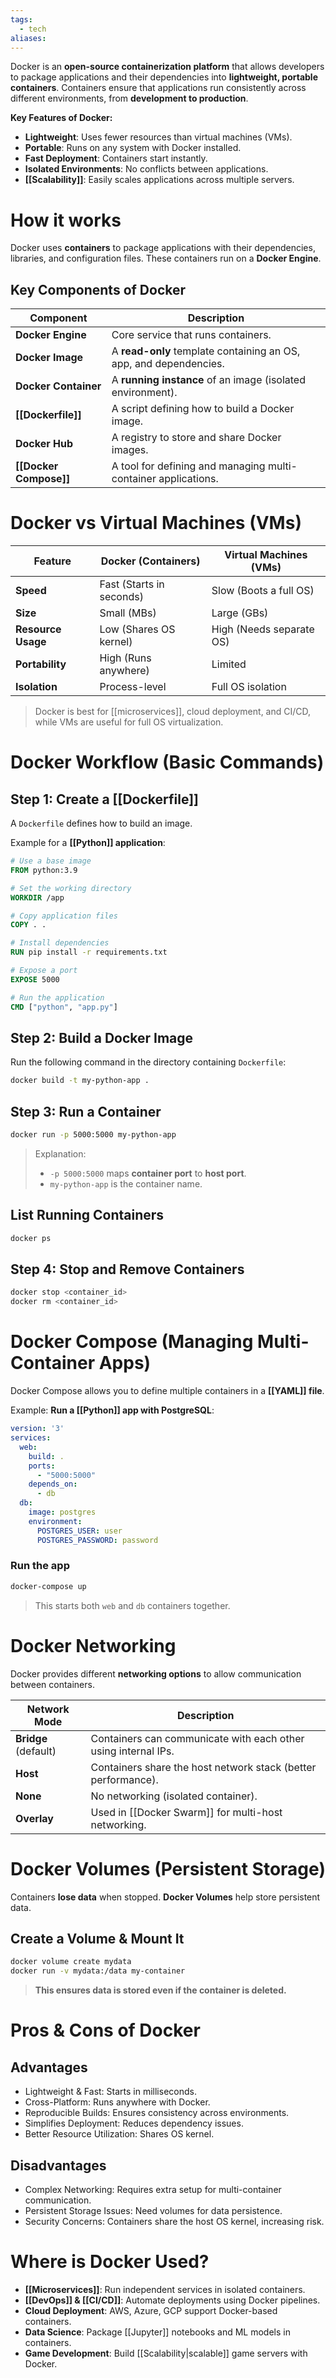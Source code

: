```yaml
---
tags:
  - tech
aliases:
---
```

Docker is an **open-source containerization platform** that allows developers to package applications and their dependencies into **lightweight, portable containers**.
Containers ensure that applications run consistently across different environments, from **development to production**.

**Key Features of Docker:**
- **Lightweight**: Uses fewer resources than virtual machines (VMs).
- **Portable**: Runs on any system with Docker installed.
- **Fast Deployment**: Containers start instantly.
- **Isolated Environments**: No conflicts between applications.
- **[[Scalability]]**: Easily scales applications across multiple servers.

# How it works
Docker uses **containers** to package applications with their dependencies, libraries, and configuration files.
These containers run on a **Docker Engine**.
## Key Components of Docker
| Component              | Description                                                       |
| ---------------------- | ----------------------------------------------------------------- |
| **Docker Engine**      | Core service that runs containers.                                |
| **Docker Image**       | A **read-only** template containing an OS, app, and dependencies. |
| **Docker Container**   | A **running instance** of an image (isolated environment).        |
| **[[Dockerfile]]**     | A script defining how to build a Docker image.                    |
| **Docker Hub**         | A registry to store and share Docker images.                      |
| **[[Docker Compose]]** | A tool for defining and managing multi-container applications.    |
# Docker vs Virtual Machines (VMs)
| Feature            | Docker (Containers)      | Virtual Machines (VMs)   |
| ------------------ | ------------------------ | ------------------------ |
| **Speed**          | Fast (Starts in seconds) | Slow (Boots a full OS)   |
| **Size**           | Small (MBs)              | Large (GBs)              |
| **Resource Usage** | Low (Shares OS kernel)   | High (Needs separate OS) |
| **Portability**    | High (Runs anywhere)     | Limited                  |
| **Isolation**      | Process-level            | Full OS isolation        |
> Docker is best for [[microservices]], cloud deployment, and CI/CD, while VMs are useful for full OS virtualization.
# Docker Workflow (Basic Commands)
## Step 1: Create a [[Dockerfile]]
A `Dockerfile` defines how to build an image.

Example for a **[[Python]] application**:
```dockerfile
# Use a base image
FROM python:3.9

# Set the working directory
WORKDIR /app

# Copy application files
COPY . .

# Install dependencies
RUN pip install -r requirements.txt

# Expose a port
EXPOSE 5000

# Run the application
CMD ["python", "app.py"]
```
## Step 2: Build a Docker Image
Run the following command in the directory containing `Dockerfile`:
```bash
docker build -t my-python-app .
```
## Step 3: Run a Container
```bash
docker run -p 5000:5000 my-python-app
```
> Explanation:
> - `-p 5000:5000` maps **container port** to **host port**.
> - `my-python-app` is the container name.
## List Running Containers
```bash
docker ps
```
## Step 4: Stop and Remove Containers
```bash
docker stop <container_id>
docker rm <container_id>
```

# Docker Compose (Managing Multi-Container Apps)
Docker Compose allows you to define multiple containers in a **[[YAML]] file**.

Example: **Run a [[Python]] app with PostgreSQL**:
```yaml
version: '3'
services:
  web:
    build: .
    ports:
      - "5000:5000"
    depends_on:
      - db
  db:
    image: postgres
    environment:
      POSTGRES_USER: user
      POSTGRES_PASSWORD: password
```
### Run the app
```bash
docker-compose up
```
> This starts both `web` and `db` containers together.
# Docker Networking
Docker provides different **networking options** to allow communication between containers.

| Network Mode         | Description                                                    |
| -------------------- | -------------------------------------------------------------- |
| **Bridge** (default) | Containers can communicate with each other using internal IPs. |
| **Host**             | Containers share the host network stack (better performance).  |
| **None**             | No networking (isolated container).                            |
| **Overlay**          | Used in [[Docker Swarm]] for multi-host networking.            |
# Docker Volumes (Persistent Storage)
Containers **lose data** when stopped.
**Docker Volumes** help store persistent data.

## Create a Volume & Mount It
```bash
docker volume create mydata
docker run -v mydata:/data my-container
```
> **This ensures data is stored even if the container is deleted.**

# Pros & Cons of Docker
## Advantages
- Lightweight & Fast: Starts in milliseconds.
- Cross-Platform: Runs anywhere with Docker.
- Reproducible Builds: Ensures consistency across environments.
- Simplifies Deployment: Reduces dependency issues.
- Better Resource Utilization: Shares OS kernel.
## Disadvantages
- Complex Networking: Requires extra setup for multi-container communication.
- Persistent Storage Issues: Need volumes for data persistence.
- Security Concerns: Containers share the host OS kernel, increasing risk.
# Where is Docker Used?
- **[[Microservices]]**: Run independent services in isolated containers.
- **[[DevOps]] & [[CI/CD]]**: Automate deployments using Docker pipelines.
- **Cloud Deployment**: AWS, Azure, GCP support Docker-based containers.
- **Data Science**: Package [[Jupyter]] notebooks and ML models in containers.
- **Game Development**: Build [[Scalability|scalable]] game servers with Docker.
